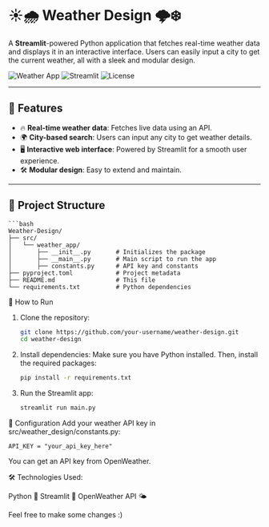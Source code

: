 # ☀️🌧️ Weather Design 🌩️❄️

A **Streamlit**-powered Python application that fetches real-time weather data and displays it in an interactive interface. Users can easily input a city to get the current weather, all with a sleek and modular design.

![Weather App](https://img.shields.io/badge/Weather-App-blue?style=for-the-badge&logo=python) ![Streamlit](https://img.shields.io/badge/Built%20with-Streamlit-red?style=for-the-badge&logo=streamlit) ![License](https://img.shields.io/badge/License-MIT-green?style=for-the-badge)

---

## 🌟 Features

- 🔥 **Real-time weather data**: Fetches live data using an API.
- 🌍 **City-based search**: Users can input any city to get weather details.
- 🖥️ **Interactive web interface**: Powered by Streamlit for a smooth user experience.
- 🛠️ **Modular design**: Easy to extend and maintain.

---

## 📂 Project Structure

    ```bash
    Weather-Design/
    ├── src/
    │   └── weather_app/
    │       ├── __init__.py       # Initializes the package
    │       ├── __main__.py       # Main script to run the app
    │       ├── constants.py      # API key and constants
    ├── pyproject.toml            # Project metadata
    ├── README.md                 # This file
    └── requirements.txt          # Python dependencies

🚀 How to Run
1. Clone the repository:
     ```bash
    git clone https://github.com/your-username/weather-design.git
    cd weather-design
2. Install dependencies: Make sure you have Python installed. Then, install the required packages:
   ```bash
   pip install -r requirements.txt
4. Run the Streamlit app:
   ```bash
   streamlit run main.py

🔧 Configuration
Add your weather API key in src/weather_design/constants.py:

    API_KEY = "your_api_key_here"

You can get an API key from OpenWeather.

🛠️ Technologies Used:

Python 🐍
Streamlit 🎈
OpenWeather API 🌤️

Feel free to make some changes :) 

